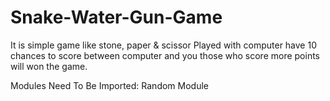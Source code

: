 # Snake-Water-Gun-Game

It is simple game like stone, paper & scissor Played with computer have 10 chances to score between
computer and you those who score more points will won the game.

Modules Need To Be Imported:
Random Module

